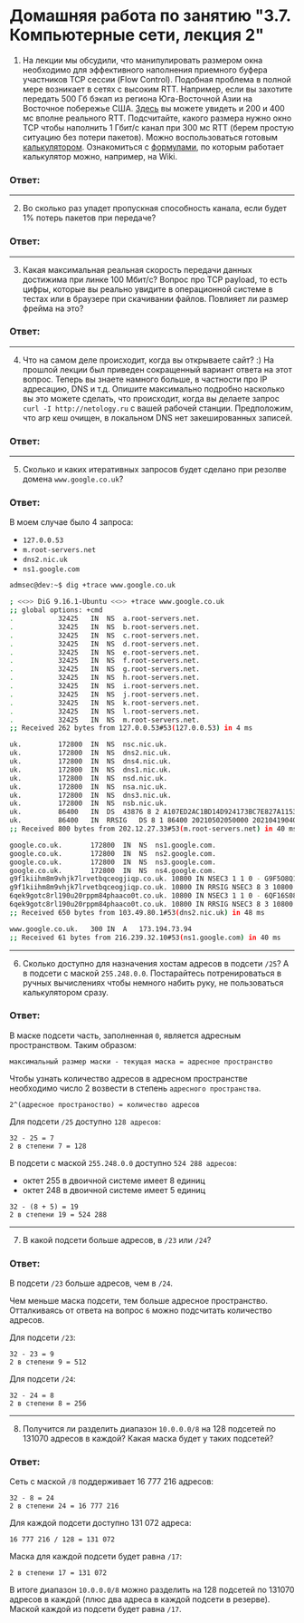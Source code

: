 Домашняя работа по занятию "3.7. Компьютерные сети, лекция 2"
==

1. На лекции мы обсудили, что манипулировать размером окна необходимо для эффективного наполнения приемного буфера
   участников TCP сессии (Flow Control). Подобная проблема в полной мере возникает в сетях с высоким RTT. Например,
   если вы захотите передать 500 Гб бэкап из региона Юга-Восточной Азии на Восточное побережье США.
   [Здесь](https://www.cloudping.co/grid) вы можете увидеть и 200 и 400 мс вполне реального RTT. Подсчитайте, какого
   размера нужно окно TCP чтобы наполнить 1 Гбит/с канал при 300 мс RTT (берем простую ситуацию без потери пакетов).
   Можно воспользоваться готовым [калькулятором](https://www.switch.ch/network/tools/tcp_throughput/). Ознакомиться
   с [формулами](https://en.wikipedia.org/wiki/TCP_tuning), по которым работает калькулятор можно, например, на Wiki.

<h3>Ответ:</h3>



---

2. Во сколько раз упадет пропускная способность канала, если будет 1% потерь пакетов при передаче?

<h3>Ответ:</h3>



---

3. Какая  максимальная реальная скорость передачи данных достижима при линке 100 Мбит/с? Вопрос про TCP payload,
   то есть цифры, которые вы реально увидите в операционной системе в тестах или в браузере при скачивании файлов.
   Повлияет ли размер фрейма на это?
   
<h3>Ответ:</h3>



---

4. Что на самом деле происходит, когда вы открываете сайт? :)
   На прошлой лекции был приведен сокращенный вариант ответа на этот вопрос. Теперь вы знаете намного больше, в
   частности про IP адресацию, DNS и т.д. Опишите максимально подробно насколько вы это можете сделать, что происходит,
   когда вы делаете запрос `curl -I http://netology.ru` с вашей рабочей станции. Предположим, что arp кеш очищен,
   в локальном DNS нет закешированных записей.
   
<h3>Ответ:</h3>



---

5. Сколько и каких итеративных запросов будет сделано при резолве домена `www.google.co.uk`?

<h3>Ответ:</h3>
В моем случае было 4 запроса:

- `127.0.0.53`
- `m.root-servers.net`
- `dns2.nic.uk`
- `ns1.google.com`

````bash
admsec@dev:~$ dig +trace www.google.co.uk

; <<>> DiG 9.16.1-Ubuntu <<>> +trace www.google.co.uk
;; global options: +cmd
.			32425	IN	NS	a.root-servers.net.
.			32425	IN	NS	b.root-servers.net.
.			32425	IN	NS	c.root-servers.net.
.			32425	IN	NS	d.root-servers.net.
.			32425	IN	NS	e.root-servers.net.
.			32425	IN	NS	f.root-servers.net.
.			32425	IN	NS	g.root-servers.net.
.			32425	IN	NS	h.root-servers.net.
.			32425	IN	NS	i.root-servers.net.
.			32425	IN	NS	j.root-servers.net.
.			32425	IN	NS	k.root-servers.net.
.			32425	IN	NS	l.root-servers.net.
.			32425	IN	NS	m.root-servers.net.
;; Received 262 bytes from 127.0.0.53#53(127.0.0.53) in 4 ms

uk.			172800	IN	NS	nsc.nic.uk.
uk.			172800	IN	NS	dns2.nic.uk.
uk.			172800	IN	NS	dns4.nic.uk.
uk.			172800	IN	NS	dns1.nic.uk.
uk.			172800	IN	NS	nsd.nic.uk.
uk.			172800	IN	NS	nsa.nic.uk.
uk.			172800	IN	NS	dns3.nic.uk.
uk.			172800	IN	NS	nsb.nic.uk.
uk.			86400	IN	DS	43876 8 2 A107ED2AC1BD14D924173BC7E827A1153582072394F9272BA37E2353 BC659603
uk.			86400	IN	RRSIG	DS 8 1 86400 20210502050000 20210419040000 14631 . VEj9FhQEZVNJILUNj6FCVvfc/iK9iNn/IwVuik4fE2a3pwLt8nOOgMJq je5qg32/OI1e8t34EQha19XDKyCyQKOYHCQBLRN39UR0N+Obx4q6V3rW Wwx1x+MR8VqoLR1ExdApvYc/qQkoH0qroFalBGwBPdjMeJWcjeuNtkcu WmmQGM3U8PbxDifa9oBjKi9a7Xxy+9n7fhfjx8nwsGP//5ZzfIST058+ qQaeTB9QsXmhlNNWaTcQqMS033mIwd6vmxTTuSitz8MqRcMoAslAF/2F 2VSBZopgtQOiKYdSfSb/dKo6D5MUZJlssJv2oaQnr47gm3BCyq9IuJDZ 9LZwDw==
;; Received 800 bytes from 202.12.27.33#53(m.root-servers.net) in 40 ms

google.co.uk.		172800	IN	NS	ns1.google.com.
google.co.uk.		172800	IN	NS	ns2.google.com.
google.co.uk.		172800	IN	NS	ns3.google.com.
google.co.uk.		172800	IN	NS	ns4.google.com.
g9f1kiihm8m9vhjk7lrvetbqceogjiqp.co.uk.	10800 IN NSEC3 1 1 0 - G9F5O8Q1LBTUKBV4FRD3PU0HUIPAP422 NS SOA RRSIG DNSKEY NSEC3PARAM TYPE65534
g9f1kiihm8m9vhjk7lrvetbqceogjiqp.co.uk.	10800 IN RRSIG NSEC3 8 3 10800 20210519135744 20210414132353 33621 co.uk. JQaid++zYq3OyoPgpkat7f5z6IEZhfXynCdGjPbqGzH+sJGcHto+yThG bNPin3w7GIuUXAf+OBAxANegN/18AzK9Q0R4FCgICKaVJx28a2EfQtXi Wgu8tlsZVtH0uvnG3EeDMGdroeLJj8Job48ia5XEjxUipggpZtaMba/D 5gs=
6qek9gotc8rl190u20rppm84phaaco0t.co.uk.	10800 IN NSEC3 1 1 0 - 6QF16S089GRU386I3JOL1T2E5CV61060 NS DS RRSIG
6qek9gotc8rl190u20rppm84phaaco0t.co.uk.	10800 IN RRSIG NSEC3 8 3 10800 20210523030853 20210418021834 33621 co.uk. uZwZbVjEmI+WKB4RB3ceKHhizlJ0e6EmMZs0cJtM3eNjtAcorKSZEU+W 5OMoc7DUON4UrAgmKkIsM9TDFeB4ccc88qlC8lHK5kUco/vGC9lTQ1Vx uLCPLH7cN8S94Mq5AgwDSU+f7ta86oKdzOjLMu3kaciZFPNFSvVQqvRh XKs=
;; Received 650 bytes from 103.49.80.1#53(dns2.nic.uk) in 48 ms

www.google.co.uk.	300	IN	A	173.194.73.94
;; Received 61 bytes from 216.239.32.10#53(ns1.google.com) in 40 ms
````

---

6. Сколько доступно для назначения хостам адресов в подсети `/25`? А в подсети с маской `255.248.0.0`.
   Постарайтесь потренироваться в ручных вычислениях чтобы немного набить руку, не пользоваться калькулятором сразу.
   
<h3>Ответ:</h3>

В маске подсети часть, заполненная `0`, является адресным пространством. Таким образом:
````
максимальный размер маски - текущая маска = адресное пространство
````
Чтобы узнать количество адресов в адресном пространстве необходимо число 2 возвести в степень `адресного пространства`.
````
2^(адресное пространоство) = количество адресов
````
Для подсети `/25` доступно `128 адресов`:
````
32 - 25 = 7
2 в степени 7 = 128
````
В подсети с маской `255.248.0.0` доступно `524 288 адресов`:
- октет 255 в двоичной системе имеет 8 единиц
- октет 248 в двоичной системе имеет 5 единиц
````
32 - (8 + 5) = 19
2 в степени 19 = 524 288
````

---

7. В какой подсети больше адресов, в `/23` или `/24`?

<h3>Ответ:</h3>

В подсети `/23` больше адресов, чем в `/24`.

Чем меньше маска подсети, тем больше адресное пространство. 
Отталкиваясь от ответа на вопрос `6` можно подсчитать количество адресов.

Для подсети `/23`:
````
32 - 23 = 9
2 в степени 9 = 512
````
Для подсети `/24`:
````
32 - 24 = 8
2 в степени 8 = 256
````
---

8. Получится ли разделить диапазон `10.0.0.0/8` на 128 подсетей по 131070 адресов в каждой? Какая маска будет у
   таких подсетей?
   
<h3>Ответ:</h3>

Сеть с маской `/8` поддерживает 16 777 216 адресов:
````
32 - 8 = 24
2 в степени 24 = 16 777 216
````
Для каждой подсети доступно 131 072 адреса:
````
16 777 216 / 128 = 131 072
````
Маска для каждой подсети будет равна `/17`:
````
2 в степени 17 = 131 072
````
В итоге диапазон `10.0.0.0/8` можно разделить на 128 подсетей по 131070 адресов в каждой
(плюс два адреса в каждой подсети в резерве). Маской каждой из подсети будет равна `/17`.